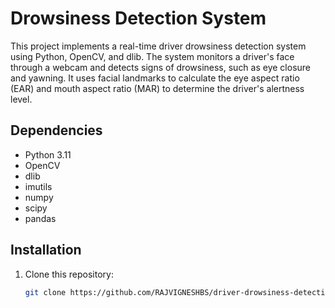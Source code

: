 # Drowsiness Detection System

This project implements a real-time driver drowsiness detection system using Python, OpenCV, and dlib. The system monitors a driver's face through a webcam and detects signs of drowsiness, such as eye closure and yawning. It uses facial landmarks to calculate the eye aspect ratio (EAR) and mouth aspect ratio (MAR) to determine the driver's alertness level.

## Dependencies

- Python 3.11
- OpenCV
- dlib
- imutils
- numpy
- scipy
- pandas

## Installation

1. Clone this repository:
   ```bash
   git clone https://github.com/RAJVIGNESHBS/driver-drowsiness-detection.git
